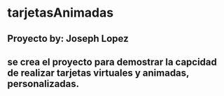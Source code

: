 # tarjetasAnimadas

## Proyecto by: Joseph Lopez
## se crea el proyecto para demostrar la capcidad de realizar tarjetas virtuales y animadas, personalizadas.
